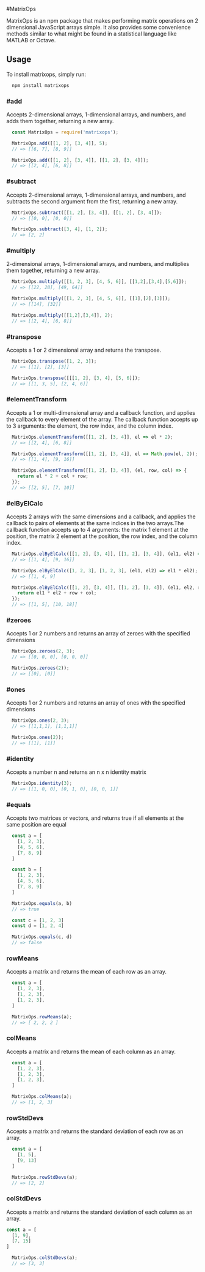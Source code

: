 #MatrixOps

MatrixOps is an npm package that makes performing matrix operations on 2 dimensional JavaScript arrays simple. It also provides some convenience methods similar to what might be found in a statistical language like MATLAB or Octave.

## Usage
To install matrixops, simply run:

```JavaScript
  npm install matrixops
```

### #add

Accepts 2-dimensional arrays, 1-dimensional arrays, and numbers, and adds them together, returning a new array.

```JavaScript
  const MatrixOps = require('matrixops');

  MatrixOps.add([[1, 2], [3, 4]], 5);
  // => [[6, 7], [8, 9]]

  MatrixOps.add([[1, 2], [3, 4]], [[1, 2], [3, 4]]);
  // => [[2, 4], [6, 8]]
```

### #subtract

Accepts 2-dimensional arrays, 1-dimensional arrays, and numbers, and subtracts the second argument from the first, returning a new array.

```JavaScript
  MatrixOps.subtract([[1, 2], [3, 4]], [[1, 2], [3, 4]]);
  // => [[0, 0], [0, 0]]

  MatrixOps.subtract([3, 4], [1, 2]);
  // => [2, 2]
```

### #multiply

2-dimensional arrays, 1-dimensional arrays, and numbers, and multiplies them together, returning a new array.

```JavaScript
  MatrixOps.multiply([[1, 2, 3], [4, 5, 6]], [[1,2],[3,4],[5,6]]);
  // => [[22, 28], [49, 64]]

  MatrixOps.multiply([[1, 2, 3], [4, 5, 6]], [[1],[2],[3]]);
  // => [[14], [32]]

  MatrixOps.multiply([[1,2],[3,4]], 2);
  // => [[2, 4], [6, 8]]
```

### #transpose

Accepts a 1 or 2 dimensional array and returns the transpose.

```JavaScript
  MatrixOps.transpose([1, 2, 3]);
  // => [[1], [2], [3]]

  MatrixOps.transpose([[[1, 2], [3, 4], [5, 6]]);
  // => [[1, 3, 5], [2, 4, 6]]
```

### #elementTransform

Accepts a 1 or multi-dimensional array and a callback function, and applies the callback to every element of the array. The callback function accepts up to 3 arguments: the element, the row index, and the column index.

```JavaScript
  MatrixOps.elementTransform([[1, 2], [3, 4]], el => el * 2);
  // => [[2, 4], [6, 8]]

  MatrixOps.elementTransform([[1, 2], [3, 4]], el => Math.pow(el, 2));
  // => [[1, 4], [9, 16]]

  MatrixOps.elementTransform([[1, 2], [3, 4]], (el, row, col) => {
    return el * 2 + col + row;
  });
  // => [[2, 5], [7, 10]]
```

### #elByElCalc

Accepts 2 arrays with the same dimensions and a callback, and applies the callback to pairs of elements at the same indices in the two arrays.The callback function accepts up to 4 arguments: the matrix 1 element at the position, the matrix 2 element at the position, the row index, and the column index.

```JavaScript
  MatrixOps.elByElCalc([[1, 2], [3, 4]], [[1, 2], [3, 4]], (el1, el2) => el1 * el2);
  // => [[1, 4], [9, 16]]

  MatrixOps.elByElCalc([1, 2, 3], [1, 2, 3], (el1, el2) => el1 * el2);
  // => [[1, 4, 9]

  MatrixOps.elByElCalc([[1, 2], [3, 4]], [[1, 2], [3, 4]], (el1, el2, row, col) => {
    return el1 * el2 + row + col;
  });
  // => [[1, 5], [10, 18]]
```

### #zeroes

Accepts 1 or 2 numbers and returns an array of zeroes with the specified dimensions

```JavaScript
  MatrixOps.zeroes(2, 3);
  // => [[0, 0, 0], [0, 0, 0]]

  MatrixOps.zeroes(2));
  // => [[0], [0]]
```

### #ones

Accepts 1 or 2 numbers and returns an array of ones with the specified dimensions

```JavaScript
  MatrixOps.ones(2, 3);
  // => [[1,1,1], [1,1,1]]

  MatrixOps.ones(2));
  // => [[1], [1]]
```

### #identity

Accepts a number n and returns an n x n identity matrix

```JavaScript
  MatrixOps.identity(3);
  // => [[1, 0, 0], [0, 1, 0], [0, 0, 1]]
```

### #equals

Accepts two matrices or vectors, and returns true if all elements at the same position are equal

```JavaScript
  const a = [
    [1, 2, 3],
    [4, 5, 6],
    [7, 8, 9]
  ]

  const b = [
    [1, 2, 3],
    [4, 5, 6],
    [7, 8, 9]
  ]

  MatrixOps.equals(a, b)
  // => true

  const c = [1, 2, 3]
  const d = [1, 2, 4]

  MatrixOps.equals(c, d)
  // => false
```

### rowMeans

Accepts a matrix and returns the mean of each row as an array.

```JavaScript
  const a = [
    [1, 2, 3],
    [1, 2, 3],
    [1, 2, 3],
  ]

  MatrixOps.rowMeans(a);
  // => [ 2, 2, 2 ]
```

### colMeans

Accepts a matrix and returns the mean of each column as an array.

```JavaScript
  const a = [
    [1, 2, 3],
    [1, 2, 3],
    [1, 2, 3],
  ]

  MatrixOps.colMeans(a);
  // => [1, 2, 3]
```

### rowStdDevs

Accepts a matrix and returns the standard deviation of each row as an array.

```JavaScript
  const a = [
    [1, 5],
    [9, 13]
  ]

  MatrixOps.rowStdDevs(a);
  // => [2, 2]
```

### colStdDevs

Accepts a matrix and returns the standard deviation of each column as an array.

```JavaScript
const a = [
  [1, 9],
  [7, 15]
]

  MatrixOps.colStdDevs(a);
  // => [3, 3]
```
